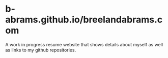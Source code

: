 # b-abrams.github.io/breelandabrams.com

A work in progress resume website that shows details about myself as well as links to my github repositories.
